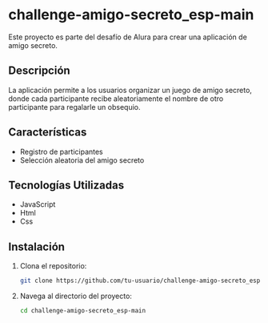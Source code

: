 # challenge-amigo-secreto_esp-main

Este proyecto es parte del desafío de Alura para crear una aplicación de amigo secreto.

## Descripción

La aplicación permite a los usuarios organizar un juego de amigo secreto, donde cada participante recibe aleatoriamente el nombre de otro participante para regalarle un obsequio.

## Características

- Registro de participantes
- Selección aleatoria del amigo secreto

## Tecnologías Utilizadas

- JavaScript
- Html
- Css

## Instalación

1. Clona el repositorio:
    ```bash
    git clone https://github.com/tu-usuario/challenge-amigo-secreto_esp-main.git
    ```
2. Navega al directorio del proyecto:
    ```bash
    cd challenge-amigo-secreto_esp-main
    ```


